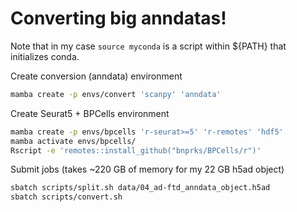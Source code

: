 # Converting big anndatas!
Note that in my case `source myconda` is a script within ${PATH} that initializes conda.

Create conversion (anndata) environment
```bash
mamba create -p envs/convert 'scanpy' 'anndata'
```


Create Seurat5 + BPCells environment
```bash
mamba create -p envs/bpcells 'r-seurat>=5' 'r-remotes' 'hdf5'
mamba activate envs/bpcells/
Rscript -e 'remotes::install_github("bnprks/BPCells/r")'
```

Submit jobs (takes ~220 GB of memory for my 22 GB h5ad object)

```bash
sbatch scripts/split.sh data/04_ad-ftd_anndata_object.h5ad
sbatch scripts/convert.sh
```